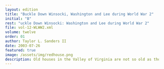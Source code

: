 ```yaml
---
layout: edition
title: "Buckle Down Winsocki, Washington and Lee during World War 2"
initial: "B"
rest: "uckle Down Winsocki: Washington and Lee during World War 2"
file: vol-12-WLWW2.xml
volume: twelve 
order: 01
author: Taylor L. Sanders II
date: 2003-07-26
featured: true
image: /assets/img/redhouse.png
description: Old houses in the Valley of Virginia are not so old as those in Tidewater, but there are some of them of very great importance as keystones in history. Red House is one of these.
---
```

